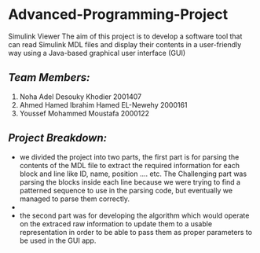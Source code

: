 # Advanced-Programming-Project
Simulink Viewer 
The aim of this project is to develop a software tool that can read Simulink MDL files 
and display their contents in a user-friendly way using a Java-based graphical user 
interface (GUI) 
## *Team Members:* 
1) Noha Adel Desouky Khodier 2001407
2) Ahmed Hamed Ibrahim Hamed EL-Newehy 2000161
3) Youssef Mohammed Moustafa 2000122

## *Project Breakdown:* 
- we divided the project into two parts, the first part is for parsing the contents of the MDL file to extract the required information for each block and line like ID, name, position .... etc. The Challenging part was parsing the blocks inside each line because we were trying to find a patterned sequence to use in the parsing code, but eventually we managed to parse them correctly. 
- 
- the second part was for developing the algorithm which would operate on the extraced raw information to update them to a usable representation in order to be able to pass them as proper parameters to be used in the GUI app. 


